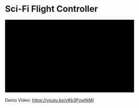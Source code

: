 # Sci-Fi Flight Controller

![](Assets/Media/FlightControllerThumbnail.gif)

Demo Video: https://youtu.be/vKb3PywNiMI
